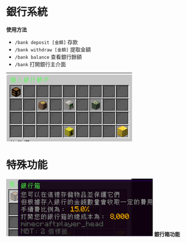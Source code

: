 # 銀行系統

**使用方法**  
- `/bank deposit [金額]` 存款 
- `/bank withdraw [金額]` 提取金額
- `/bank balance` 查看銀行餘額 
- ``/bank`` 打開銀行主介面  


![image](/image/bank.png)

# 特殊功能

![image](/image/save.png)       **銀行箱功能**

